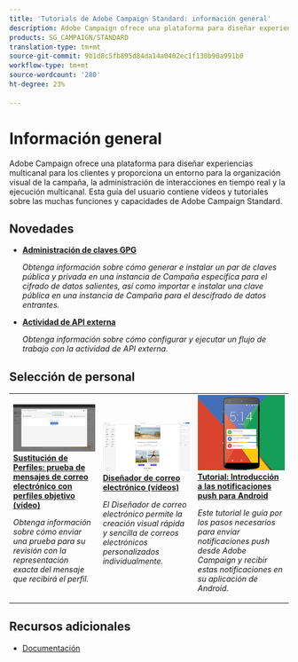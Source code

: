 ```yaml
---
title: 'Tutorials de Adobe Campaign Standard: información general'
description: Adobe Campaign ofrece una plataforma para diseñar experiencias multicanal para los clientes y proporciona un entorno para la organización visual de la campaña, la administración de interacciones en tiempo real y la ejecución multicanal. Esta guía del usuario contiene vídeos y tutoriales sobre las muchas funciones y capacidades de Adobe Campaign Standard.
products: SG_CAMPAIGN/STANDARD
translation-type: tm+mt
source-git-commit: 9b1d8c5fb895d84da14a0402ec1f130b90a991b0
workflow-type: tm+mt
source-wordcount: '280'
ht-degree: 23%

---
```



# Información general

Adobe Campaign ofrece una plataforma para diseñar experiencias multicanal para los clientes y proporciona un entorno para la organización visual de la campaña, la administración de interacciones en tiempo real y la ejecución multicanal. Esta guía del usuario contiene vídeos y tutoriales sobre las muchas funciones y capacidades de Adobe Campaign Standard.

## Novedades

* **[Administración de claves GPG](/help/administrating/control-panel/gpg-key-management/gpg-key-management-overview.md)**

   *Obtenga información sobre cómo generar e instalar un par de claves pública y privada en una instancia de Campaña específica para el cifrado de datos salientes, así como importar e instalar una clave pública en una instancia de Campaña para el descifrado de datos entrantes.*

* **[Actividad de API externa](/help/managing-processes-and-data/data-management-activities/external-api-activity.md)**

   *Obtenga información sobre cómo configurar y ejecutar un flujo de trabajo con la actividad de API externa.*

## Selección de personal

<table>
<tr>
  <td>
    <a href="./communication-channels/email/profile-substitution.md"> 
      <img alt="Sustitución de Perfiles: prueba de mensajes de correo electrónico con perfiles objetivo (vídeo)" src="./assets/substitution_tab.png"/>
    </a>
    <div>
      <a href="./communication-channels/email/profile-substitution.md">
    <strong>Sustitución de Perfiles: prueba de mensajes de correo electrónico con perfiles objetivo (vídeo)</strong>
    </a>
    </div>
    <p>
    <em>Obtenga información sobre cómo enviar una prueba para su revisión con la representación exacta del mensaje que recibirá el perfil.</em>
    <p>
  </td>
   <td>
    <a href="./designing-content/email-designer/email-designer-overview.md">
      <img alt="Diseñador de correo electrónico (vídeos)" src="./assets/email_designer_tutorial.png" />
    </a>
    <div>
      <a href="./designing-content/email-designer/email-designer-overview.md">
    <strong>Diseñador de correo electrónico (vídeos)</strong>
    </a>
    </div>
    <p>
    <em>El Diseñador de correo electrónico permite la creación visual rápida y sencilla de correos electrónicos personalizados individualmente.</em>
    <p>
  </td>
  <td>
    <a href="https://docs.adobe.com/content/help/en/campaign-standard-learn/getting-started-with-push-notifications-android/introduction.html">
      <img alt="Tutorial: Introducción a las notificaciones push para Android" src="./assets/push-for-android.png" />
    </a>
    <div>
      <a href="https://docs.adobe.com/content/help/en/campaign-standard-learn/getting-started-with-push-notifications-android/introduction.html">
    <strong>Tutorial: Introducción a las notificaciones push para Android</strong>
    </a>
    </div>
    <p>
    <em>Este tutorial le guía por los pasos necesarios para enviar notificaciones push desde Adobe Campaign y recibir estas notificaciones en su aplicación de Android. </em>
    <p>
  </td>
</tr>
</table>

## Recursos adicionales

* [Documentación](https://docs.adobe.com/content/help/es-ES/campaign-standard/using/campaign-standard-home.html)
